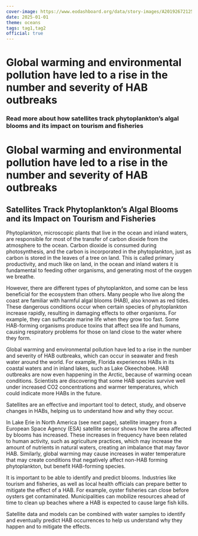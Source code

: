 ```yaml
---
cover-image: https://www.eodashboard.org/data/story-images/A2019267212500.CalifornaiCoastalBloom.jpg
date: 2025-01-01
theme: oceans
tags: tag1,tag2
official: true
---
```


#  Global warming and environmental pollution have led to a rise in the number and severity of HAB outbreaks <!--{ as="img" mode="hero" src="https://www.eodashboard.org/data/story-images/A2019267212500.CalifornaiCoastalBloom.jpg" }-->
### Read more about how satellites track phytoplankton’s algal blooms and its impact on tourism and fisheries <!--{ style="font-size:1.5rem;opacity:0.7;margin-top:1rem;" }-->

#  Global warming and environmental pollution have led to a rise in the number and severity of HAB outbreaks

## Satellites Track Phytoplankton’s Algal Blooms and its Impact on Tourism and Fisheries

Phytoplankton, microscopic plants that live in the ocean and inland waters, are responsible for most of the transfer of carbon dioxide from the atmosphere to the ocean. Carbon dioxide is consumed during photosynthesis, and the carbon is incorporated in the phytoplankton, just as carbon is stored in the leaves of a tree on land. This is called primary productivity, and much like on land, in the ocean and inland waters it is fundamental to feeding other organisms, and generating most of the oxygen we breathe.

However, there are different types of phytoplankton, and some can be less beneficial for the ecosystem than others. Many people who live along the coast are familiar with harmful algal blooms (HAB), also known as red tides. These dangerous conditions occur when certain species of phytoplankton increase rapidly, resulting in damaging effects to other organisms. For example, they can suffocate marine life when they grow too fast. Some HAB-forming organisms produce toxins that affect sea life and humans, causing respiratory problems for those on land close to the water where they form.

Global warming and environmental pollution have led to a rise in the number and severity of HAB outbreaks, which can occur in seawater and fresh water around the world. For example, Florida experiences HABs in its coastal waters and in inland lakes, such as Lake Okeechobee. HAB outbreaks are now even happening in the Arctic, because of warming ocean conditions. Scientists are discovering that some HAB species survive well under increased CO2 concentrations and warmer temperatures, which could indicate more HABs in the future.

Satellites are an effective and important tool to detect, study, and observe changes in HABs, helping us to understand how and why they occur.

In Lake Erie in North America (see next page), satellite imagery from a European Space Agency (ESA) satellite sensor shows how the area affected by blooms has increased. These increases in frequency have been related to human activity, such as agriculture practices, which may increase the amount of nutrients in natural waters, creating an imbalance that may favor HAB. Similarly, global warming may cause increases in water temperature that may create conditions that negatively affect non-HAB forming phytoplankton, but benefit HAB-forming species.

It is important to be able to identify and predict blooms. Industries like tourism and fisheries, as well as local health officials can prepare better to mitigate the effect of a HAB. For example, oyster fisheries can close before oysters get contaminated. Municipalities can mobilize resources ahead of time to clean up beaches where a HAB is expected to cause large fish kills.

Satellite data and models can be combined with water samples to identify and eventually predict HAB occurrences to help us understand why they happen and to mitigate the effects. 